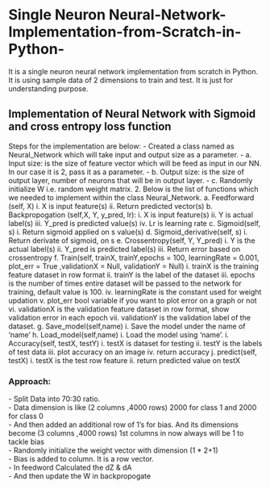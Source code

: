 # Single Neuron Neural-Network-Implementation-from-Scratch-in-Python-
It is a single neuron neural network implementation from scratch in Python. It is using sample data of 2 dimensions to train and test. It is just for understanding purpose.

<h2>Implementation of Neural Network with Sigmoid and cross entropy loss function </h2>
Steps for the implementation are below:
- Created a class named as Neural_Network which will take input and output size as a parameter.
  -  a. Input size: is the size of feature vector which will be feed as input in our NN. In our case
    it is 2, pass it as a parameter.
  -  b. Output size: is the size of output layer, number of neurons that will be in output layer.
  -  c. Randomly initialize W i.e. random weight matrix.
2. Below is the list of functions which we needed to implement within the class Neural_Network.
  a. Feedforward (self, X)
      i. X is input feature(s)
      ii. Return predicted vector(s)
  b. Backpropogation (self,X, Y, y_pred, lr):
      i. X is input feature(s)
      ii. Y is actual label(s)
      iii. Y_pred is predicted value(s)
      iv. Lr is learning rate
  c. Sigmoid(self, s)
      i. Return sigmoid applied on s value(s)
  d. Sigmoid_derivative(self, s)
    i. Return derivate of sigmoid, on s
  e. Crossentropy(self, Y, Y_pred)
    i. Y is the actual label(s)
    ii. Y_pred is predicted label(s)
    iii. Return error based on crossentropy
  f. Train(self, trainX, trainY,epochs = 100, learningRate = 0.001, plot_err = True ,validationX
  = Null, validationY = Null)
    i. trainX is the training feature dataset in row format
    ii. trainY is the label of the dataset
    iii. epochs is the number of times entire dataset will be passed to the network for
    training, default value is 100.
    iv. learningRate is the constant used for weight updation
    v. plot_err bool variable if you want to plot error on a graph or not
    vi. validationX is the validation feature dataset in row format, show validation error
    in each epoch
    vii. validationY is the validation label of the dataset.
  g. Save_model(self,name)
    i. Save the model under the name of ‘name’
  h. Load_model(self,name)
   i. Load the model using ‘name’.
  i. Accuracy(self, testX, testY)
    i. testX is dataset for testing
    ii. testY is the labels of test data
    iii. plot accuracy on an image
    iv. return accuracy
  j. predict(self, testX)
    i. testX is the test row feature
    ii. return predicted value on testX
    
<h3> Approach: </h3>
- Split Data into 70:30 ratio. <br />
- Data dimension is like (2 columns ,4000 rows) 2000 for class 1 and 2000 for class 0 <br />
- And then added an additional row of 1’s for bias. And its dimensions become (3 columns ,4000 rows) 1st columns in now always will be 1 to tackle bias <br />
- Randomly initialize the weight vector with dimension (1 * 2+1) <br />
- Bias is added to column. It is a row vector. <br />
- In feedword Calculated the dZ & dA <br />
- And then update the W in backpropogate <br />
